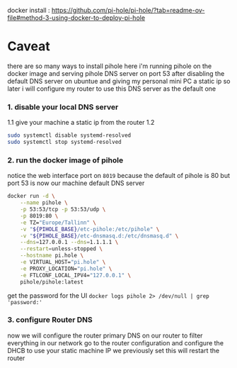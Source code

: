 docker install : https://github.com/pi-hole/pi-hole/?tab=readme-ov-file#method-3-using-docker-to-deploy-pi-hole


# Caveat
there are so many ways to install pihole here i'm running pihole on the docker image and serving pihole DNS server on port 53 after disabling the default DNS server on ubuntue and giving my personal mini PC a static ip so later i will configure my router to use this DNS server as the default one 

### 1. disable your local DNS server
1.1 give your machine a static ip from the router 
1.2
```bash
sudo systemctl disable systemd-resolved
sudo systemctl stop systemd-resolved
```

### 2. run the docker image of pihole
notice the web interface port on `8019` because the default of pihole is 80 but port 53 is now our machine default DNS server

```bash
docker run -d \
    --name pihole \
    -p 53:53/tcp -p 53:53/udp \
    -p 8019:80 \
    -e TZ="Europe/Tallinn" \
    -v "${PIHOLE_BASE}/etc-pihole:/etc/pihole" \
    -v "${PIHOLE_BASE}/etc-dnsmasq.d:/etc/dnsmasq.d" \
    --dns=127.0.0.1 --dns=1.1.1.1 \
    --restart=unless-stopped \
    --hostname pi.hole \
    -e VIRTUAL_HOST="pi.hole" \
    -e PROXY_LOCATION="pi.hole" \
    -e FTLCONF_LOCAL_IPV4="127.0.0.1" \
    pihole/pihole:latest
```


get the password for the UI `docker logs pihole 2> /dev/null | grep 'password:'`

### 3. configure Router DNS
now we will configure the router primary DNS on our router to filter everything in our network  go to the router configuration and configure the DHCB to use your static machine IP we previously set this will restart the router